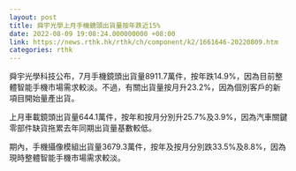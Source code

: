 ```yaml
---
layout: post
title: 舜宇光學上月手機鏡頭出貨量按年跌近15%
date: 2022-08-09 19:08:24.000000000 +08:00
link: https://news.rthk.hk/rthk/ch/component/k2/1661646-20220809.htm
categories: rthk
---
```


舜宇光學科技公布，7月手機鏡頭出貨量8911.7萬件，按年跌14.9%，因為目前整體智能手機市場需求較淡。不過，有關出貨量按月升23.2%，因為個別客戶的新項目開始量產出貨。

上月車載鏡頭出貨量644.1萬件，按年和按月分別升25.7%及3.9%，因為汽車關鍵零部件缺貨拖累去年同期出貨量基數較低。

期內，手機攝像模組出貨量3679.3萬件，按年及按月分別跌33.5%及8.8%，因為現時整體智能手機市場需求較淡。

